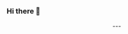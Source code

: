 ### Hi there 👋

<!--
![Top Langs](https://github-readme-stats.vercel.app/api/top-langs/?username=okchang95&layout=compact)
-->

<!--
"https://img.shields.io/badge/{stack}-{color}?style=for-the-badge&logo={stack}&logoColor=white"
-->

<!--

### 👋 안녕하세요!
</br>

- 🔭 생성형 AI를 통해 새로운 문제 해결 방법을 배우고 있습니다.
- 🌱 통계학 전공에서 시작해, AI 교육, 프롬프트 엔지니어링으로 발전하고 있습니다.
- 👯 재밌는 아이디어와 함께 글 쓰는 것을 좋아합니다.



</br>

<img src="https://img.shields.io/badge/Python-3776AB?style=for-the-badge&logo=Python&logoColor=white"> <img src="https://img.shields.io/badge/MySQL-4479A1?style=for-the-badge&logo=MySQL&logoColor=white"> <img src="https://img.shields.io/badge/r-276DC3?style=for-the-badge&logo=r&logoColor=white">
</br><img src="https://img.shields.io/badge/openai-412991?style=for-the-badge&logo=openai&logoColor=white"> <img src="https://img.shields.io/badge/BeautifulSoup-7957D5?style=for-the-badge&logo=buefy&logoColor=white"> <img src="https://img.shields.io/badge/selenium-43B02A?style=for-the-badge&logo=selenium&logoColor=white"> <img src="https://img.shields.io/badge/pandas-150458?style=for-the-badge&logo=pandas&logoColor=white"> <img src="https://img.shields.io/badge/numpy-013243?style=for-the-badge&logo=numpy&logoColor=white"> <img src="https://img.shields.io/badge/PyTorch-EE4C2C?style=for-the-badge&logo=PyTorch&logoColor=white">
</br><img src="https://img.shields.io/badge/microsoftpowerpoint-B7472A?style=for-the-badge&logo=microsoftpowerpoint&logoColor=white"> <img src="https://img.shields.io/badge/microsoftexcel-217346?style=for-the-badge&logo=microsoftexcel&logoColor=white">

-->


<!--AI developer in biotech and healthcare-->


<!--
**okchang95/okchang95** is a ✨ _special_ ✨ repository because its `README.md` (this file) appears on your GitHub profile.

Here are some ideas to get you started:

- 🔭 I’m currently working on ...
- 🌱 I’m currently learning ...
- 👯 I’m looking to collaborate on ...
- 🤔 I’m looking for help with ...
- 💬 Ask me about ...
- 📫 How to reach me: ...
- 😄 Pronouns: ...
- ⚡ Fun fact: ...
-->


<!--Header
<img src="https://capsule-render.vercel.app/api?type=모양&color=색상코드&height=높이&section=header&text=Hi&fontSize=10" />
-->

<div align = "center">
  ---
</div>


<!--Footer
\<img src="https://capsule-render.vercel.app/api?type=모양&color=색상코드&height=높이&section=footer&text=텍스트&fontSize=텍스트크기" />
-->
